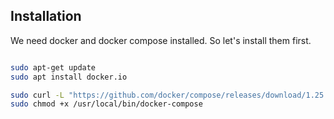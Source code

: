## Installation

We need docker and docker compose installed. So let's install them first.

```bash

sudo apt-get update
sudo apt install docker.io

sudo curl -L "https://github.com/docker/compose/releases/download/1.25.3/docker-compose-$(uname -s)-$(uname -m)" -o /usr/local/bin/docker-compose
sudo chmod +x /usr/local/bin/docker-compose

```

